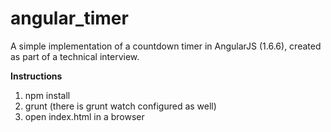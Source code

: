 # angular_timer
A simple implementation of a countdown timer in AngularJS (1.6.6), created as part of a technical interview. 

**Instructions**
1. npm install
2. grunt (there is grunt watch configured as well)
3. open index.html in a browser
